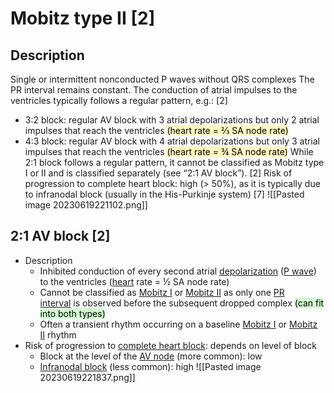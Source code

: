 # Mobitz type II [2]
## Description
Single or intermittent nonconducted P waves without QRS complexes
The PR interval remains constant.
The conduction of atrial impulses to the ventricles typically follows a regular pattern, e.g.: [2]
- 3:2 block: regular AV block with 3 atrial depolarizations but only 2 atrial impulses that reach the ventricles <mark style="background: #FFF3A3A6;">(heart rate = ⅔ SA node rate)</mark>
- 4:3 block: regular AV block with 4 atrial depolarizations but only 3 atrial impulses that reach the ventricles <mark style="background: #FFF3A3A6;">(heart rate = ¾ SA node rate)</mark>
While 2:1 block follows a regular pattern, it cannot be classified as Mobitz type I or II and is classified separately (see “2:1 AV block”). [2]
Risk of progression to complete heart block: high (> 50%), as it is typically due to infranodal block (usually in the His-Purkinje system) [7]
![[Pasted image 20230619221102.png]]
## 2:1 AV block [2]
- Description
    - Inhibited conduction of every second atrial [depolarization](https://next.amboss.com/us/article/9o0NVS#Zd4e0a1caa2f5d32a12799b9d4209249e) ([P wave](https://next.amboss.com/us/article/pl0LBT#Z322a8570694c6bce37349457185e57ec)) to the ventricles ([heart](https://next.amboss.com/us/article/Up0bKS#Z4e3e2c1885949b623580f92078d56c7d) rate = ½ SA node rate)
    - Cannot be classified as [Mobitz I](https://next.amboss.com/us/article/I50Ylg#Zca92f712043769ba697744556f1b5329) or [Mobitz II](https://next.amboss.com/us/article/I50Ylg#Z2973e61dbeaa5ae61f37b14cf3992682) as only one [PR interval](https://next.amboss.com/us/article/pl0LBT#Z406c73ace582452b86d721321c6b8268) is observed before the subsequent dropped complex <mark style="background: #BBFABBA6;">(can fit into both types)</mark>
    - Often a transient rhythm occurring on a baseline [Mobitz I](https://next.amboss.com/us/article/I50Ylg#Zca92f712043769ba697744556f1b5329) or [Mobitz II](https://next.amboss.com/us/article/I50Ylg#Z2973e61dbeaa5ae61f37b14cf3992682) rhythm
- Risk of progression to [complete heart block](https://next.amboss.com/us/article/I50Ylg#Z610af26daeadb55232691548b0a56240): depends on level of block 
    - Block at the level of the [AV node](https://next.amboss.com/us/article/zo0reS#Z000838c1249fec206b77360ff0adc110) (more common): low
    - [Infranodal block](https://next.amboss.com/us/article/I50Ylg#Z35609ef53f24544b69bf3d1b22d82373) (less common): high
	![[Pasted image 20230619221837.png]]